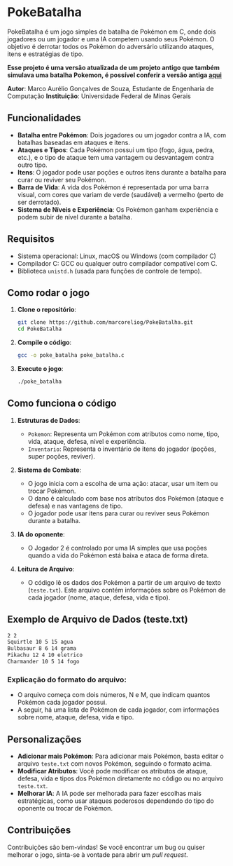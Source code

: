 

# PokeBatalha

PokeBatalha é um jogo simples de batalha de Pokémon em C, onde dois jogadores ou um jogador e uma IA competem usando seus Pokémon. O objetivo é derrotar todos os Pokémon do adversário utilizando ataques, itens e estratégias de tipo.

**Esse projeto é uma versão atualizada de um projeto antigo que também simulava uma batalha Pokemon, é possível conferir a versão antiga [aqui](https:/github.com/marcoreliog/simulacao-pokemon)** 

**Autor**: Marco Aurélio Gonçalves de Souza, Estudante de Engenharia de Computação
**Instituição**: Universidade Federal de Minas Gerais

## Funcionalidades

- **Batalha entre Pokémon**: Dois jogadores ou um jogador contra a IA, com batalhas baseadas em ataques e itens.
- **Ataques e Tipos**: Cada Pokémon possui um tipo (fogo, água, pedra, etc.), e o tipo de ataque tem uma vantagem ou desvantagem contra outro tipo.
- **Itens**: O jogador pode usar poções e outros itens durante a batalha para curar ou reviver seu Pokémon.
- **Barra de Vida**: A vida dos Pokémon é representada por uma barra visual, com cores que variam de verde (saudável) a vermelho (perto de ser derrotado).
- **Sistema de Níveis e Experiência**: Os Pokémon ganham experiência e podem subir de nível durante a batalha.

## Requisitos

- Sistema operacional: Linux, macOS ou Windows (com compilador C)
- Compilador C: GCC ou qualquer outro compilador compatível com C.
- Biblioteca `unistd.h` (usada para funções de controle de tempo).

## Como rodar o jogo

1. **Clone o repositório**:
   
   ```bash
   git clone https://github.com/marcoreliog/PokeBatalha.git
   cd PokeBatalha
   ```

2. **Compile o código**:
   
   ```bash
   gcc -o poke_batalha poke_batalha.c
   ```

3. **Execute o jogo**:
   
   ```bash
   ./poke_batalha
   ```

## Como funciona o código

1. **Estruturas de Dados**:
   - `Pokemon`: Representa um Pokémon com atributos como nome, tipo, vida, ataque, defesa, nível e experiência.
   - `Inventario`: Representa o inventário de itens do jogador (poções, super poções, reviver).
   
2. **Sistema de Combate**:
   - O jogo inicia com a escolha de uma ação: atacar, usar um item ou trocar Pokémon.
   - O dano é calculado com base nos atributos dos Pokémon (ataque e defesa) e nas vantagens de tipo.
   - O jogador pode usar itens para curar ou reviver seus Pokémon durante a batalha.

3. **IA do oponente**:
   - O Jogador 2 é controlado por uma IA simples que usa poções quando a vida do Pokémon está baixa e ataca de forma direta.

4. **Leitura de Arquivo**:
   - O código lê os dados dos Pokémon a partir de um arquivo de texto (`teste.txt`). Este arquivo contém informações sobre os Pokémon de cada jogador (nome, ataque, defesa, vida e tipo).

## Exemplo de Arquivo de Dados (teste.txt)

```txt
2 2
Squirtle 10 5 15 agua
Bulbasaur 8 6 14 grama
Pikachu 12 4 10 eletrico
Charmander 10 5 14 fogo
```

### Explicação do formato do arquivo:

- O arquivo começa com dois números, N e M, que indicam quantos Pokémon cada jogador possui.
- A seguir, há uma lista de Pokémon de cada jogador, com informações sobre nome, ataque, defesa, vida e tipo.

## Personalizações

- **Adicionar mais Pokémon**: Para adicionar mais Pokémon, basta editar o arquivo `teste.txt` com novos Pokémon, seguindo o formato acima.
- **Modificar Atributos**: Você pode modificar os atributos de ataque, defesa, vida e tipos dos Pokémon diretamente no código ou no arquivo `teste.txt`.
- **Melhorar IA**: A IA pode ser melhorada para fazer escolhas mais estratégicas, como usar ataques poderosos dependendo do tipo do oponente ou trocar de Pokémon.

## Contribuições

Contribuições são bem-vindas! Se você encontrar um bug ou quiser melhorar o jogo, sinta-se à vontade para abrir um *pull request*.

